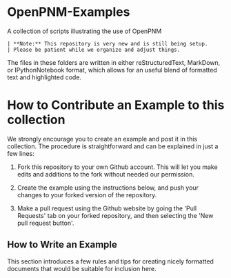 # OpenPNM-Examples
A collection of scripts illustrating the use of OpenPNM

    | **Note:** This repository is very new and is still being setup.  
    | Please be patient while we organize and adjust things.

The files in these folders are written in either reStructuredText, MarkDown, or IPythonNotebook format, which allows for an useful blend of formatted text and highlighted code.  

# How to Contribute an Example to this collection

We strongly encourage you to create an example and post it in this collection.  The procedure is straightforward and can be explained in just a few lines:

1.  Fork this repository to your own Github account.  This will let you make edits and additions to the fork without needed our permission.

2. Create the example using the instructions below, and push your changes to your forked version of the repository.

3. Make a pull request using the Github website by going the 'Pull Requests' tab on your forked repository, and then selecting the 'New pull request button'.

## How to Write an Example

This section introduces a few rules and tips for creating nicely formatted documents that would be suitable for inclusion here.  
